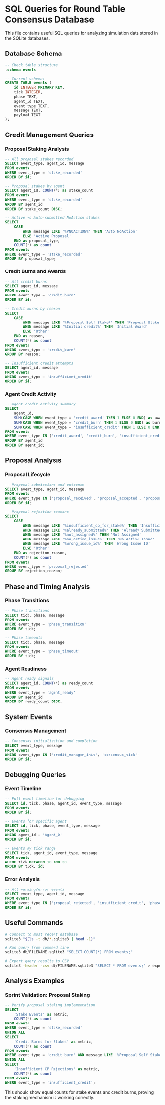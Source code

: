 # SQL Queries for Round Table Consensus Database

This file contains useful SQL queries for analyzing simulation data stored in the SQLite databases.

## Database Schema

```sql
-- Check table structure
.schema events

-- Current schema:
CREATE TABLE events (
    id INTEGER PRIMARY KEY,
    tick INTEGER,
    phase TEXT,
    agent_id TEXT,
    event_type TEXT,
    message TEXT,
    payload TEXT
);
```

## Credit Management Queries

### Proposal Staking Analysis

```sql
-- All proposal stakes recorded
SELECT event_type, agent_id, message 
FROM events 
WHERE event_type = 'stake_recorded' 
ORDER BY id;

-- Proposal stakes by agent
SELECT agent_id, COUNT(*) as stake_count
FROM events 
WHERE event_type = 'stake_recorded'
GROUP BY agent_id
ORDER BY stake_count DESC;

-- Active vs Auto-submitted NoAction stakes
SELECT 
    CASE 
        WHEN message LIKE '%PNOACTION%' THEN 'Auto NoAction'
        ELSE 'Active Proposal'
    END as proposal_type,
    COUNT(*) as count
FROM events 
WHERE event_type = 'stake_recorded'
GROUP BY proposal_type;
```

### Credit Burns and Awards

```sql
-- All credit burns
SELECT agent_id, message 
FROM events 
WHERE event_type = 'credit_burn' 
ORDER BY id;

-- Credit burns by reason
SELECT 
    CASE 
        WHEN message LIKE '%Proposal Self Stake%' THEN 'Proposal Stake'
        WHEN message LIKE '%Initial credit%' THEN 'Initial Award'
        ELSE 'Other'
    END as reason,
    COUNT(*) as count
FROM events 
WHERE event_type = 'credit_burn'
GROUP BY reason;

-- Insufficient credit attempts
SELECT agent_id, message 
FROM events 
WHERE event_type = 'insufficient_credit' 
ORDER BY id;
```

### Agent Credit Activity

```sql
-- Agent credit activity summary
SELECT 
    agent_id,
    SUM(CASE WHEN event_type = 'credit_award' THEN 1 ELSE 0 END) as awards,
    SUM(CASE WHEN event_type = 'credit_burn' THEN 1 ELSE 0 END) as burns,
    SUM(CASE WHEN event_type = 'insufficient_credit' THEN 1 ELSE 0 END) as rejections
FROM events 
WHERE event_type IN ('credit_award', 'credit_burn', 'insufficient_credit')
GROUP BY agent_id
ORDER BY agent_id;
```

## Proposal Analysis

### Proposal Lifecycle

```sql
-- Proposal submissions and outcomes
SELECT event_type, agent_id, message 
FROM events 
WHERE event_type IN ('proposal_received', 'proposal_accepted', 'proposal_rejected')
ORDER BY id;

-- Proposal rejection reasons
SELECT 
    CASE 
        WHEN message LIKE '%insufficient_cp_for_stake%' THEN 'Insufficient CP'
        WHEN message LIKE '%already_submitted%' THEN 'Already Submitted'
        WHEN message LIKE '%not_assigned%' THEN 'Not Assigned'
        WHEN message LIKE '%no_active_issue%' THEN 'No Active Issue'
        WHEN message LIKE '%wrong_issue_id%' THEN 'Wrong Issue ID'
        ELSE 'Other'
    END as rejection_reason,
    COUNT(*) as count
FROM events 
WHERE event_type = 'proposal_rejected'
GROUP BY rejection_reason;
```

## Phase and Timing Analysis

### Phase Transitions

```sql
-- Phase transitions
SELECT tick, phase, message 
FROM events 
WHERE event_type = 'phase_transition' 
ORDER BY tick;

-- Phase timeouts
SELECT tick, phase, message 
FROM events 
WHERE event_type = 'phase_timeout' 
ORDER BY tick;
```

### Agent Readiness

```sql
-- Agent ready signals
SELECT agent_id, COUNT(*) as ready_count
FROM events 
WHERE event_type = 'agent_ready'
GROUP BY agent_id
ORDER BY ready_count DESC;
```

## System Events

### Consensus Management

```sql
-- Consensus initialization and completion
SELECT event_type, message 
FROM events 
WHERE event_type IN ('credit_manager_init', 'consensus_tick')
ORDER BY id;
```

## Debugging Queries

### Event Timeline

```sql
-- Full event timeline for debugging
SELECT id, tick, phase, agent_id, event_type, message 
FROM events 
ORDER BY id;

-- Events for specific agent
SELECT id, tick, phase, event_type, message 
FROM events 
WHERE agent_id = 'Agent_0' 
ORDER BY id;

-- Events by tick range
SELECT tick, agent_id, event_type, message 
FROM events 
WHERE tick BETWEEN 10 AND 20 
ORDER BY tick, id;
```

### Error Analysis

```sql
-- All warning/error events
SELECT event_type, agent_id, message 
FROM events 
WHERE event_type IN ('proposal_rejected', 'insufficient_credit', 'phase_timeout')
ORDER BY id;
```

## Useful Commands

```bash
# Connect to most recent database
sqlite3 "$(ls -t db/*.sqlite3 | head -1)"

# Run query from command line
sqlite3 db/FILENAME.sqlite3 "SELECT COUNT(*) FROM events;"

# Export query results to CSV
sqlite3 -header -csv db/FILENAME.sqlite3 "SELECT * FROM events;" > export.csv
```

## Analysis Examples

### Sprint Validation: Proposal Staking

```sql
-- Verify proposal staking implementation
SELECT 
    'Stake Events' as metric,
    COUNT(*) as count
FROM events 
WHERE event_type = 'stake_recorded'
UNION ALL
SELECT 
    'Credit Burns for Stakes' as metric,
    COUNT(*) as count
FROM events 
WHERE event_type = 'credit_burn' AND message LIKE '%Proposal Self Stake%'
UNION ALL
SELECT 
    'Insufficient CP Rejections' as metric,
    COUNT(*) as count
FROM events 
WHERE event_type = 'insufficient_credit';
```

This should show equal counts for stake events and credit burns, proving the staking mechanism is working correctly.